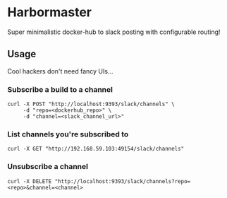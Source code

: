 # Harbormaster

Super minimalistic docker-hub to slack posting with configurable routing!

## Usage

Cool hackers don't need fancy UIs...

### Subscribe a build to a channel

```
curl -X POST "http://localhost:9393/slack/channels" \
     -d "repo=<dockerhub_repo>" \
     -d "channel=<slack_channel_url>"
```

### List channels you're subscribed to

```
curl -X GET "http://192.168.59.103:49154/slack/channels"
```

### Unsubscribe a channel


```
curl -X DELETE "http://localhost:9393/slack/channels?repo=<repo>&channel=<channel>
```
